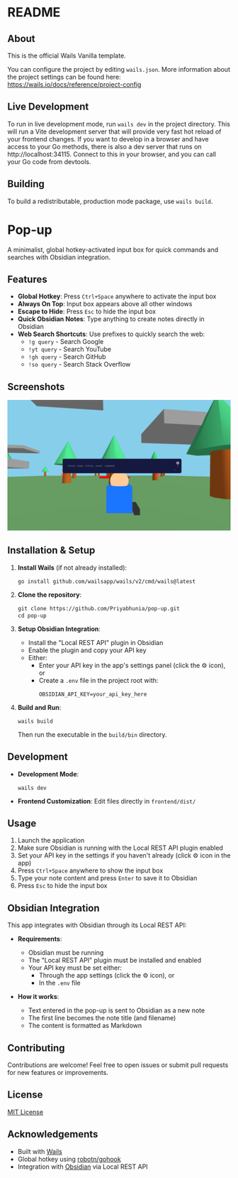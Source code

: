 # README

## About

This is the official Wails Vanilla template.

You can configure the project by editing `wails.json`. More information about the project settings can be found
here: https://wails.io/docs/reference/project-config

## Live Development

To run in live development mode, run `wails dev` in the project directory. This will run a Vite development
server that will provide very fast hot reload of your frontend changes. If you want to develop in a browser
and have access to your Go methods, there is also a dev server that runs on http://localhost:34115. Connect
to this in your browser, and you can call your Go code from devtools.

## Building

To build a redistributable, production mode package, use `wails build`.

# Pop-up

A minimalist, global hotkey-activated input box for quick commands and searches with Obsidian integration.

## Features

- **Global Hotkey**: Press `Ctrl+Space` anywhere to activate the input box
- **Always On Top**: Input box appears above all other windows
- **Escape to Hide**: Press `Esc` to hide the input box
- **Quick Obsidian Notes**: Type anything to create notes directly in Obsidian
- **Web Search Shortcuts**: Use prefixes to quickly search the web:
  - `!g query` - Search Google
  - `!yt query` - Search YouTube
  - `!gh query` - Search GitHub
  - `!so query` - Search Stack Overflow

## Screenshots

![Pop-up Screenshot](screenshots/screenshot3.png)

## Installation & Setup

1. **Install Wails** (if not already installed):
   ```
   go install github.com/wailsapp/wails/v2/cmd/wails@latest
   ```

2. **Clone the repository**:
   ```
   git clone https://github.com/Priyabhunia/pop-up.git
   cd pop-up
   ```

3. **Setup Obsidian Integration**:
   - Install the "Local REST API" plugin in Obsidian
   - Enable the plugin and copy your API key
   - Either:
     - Enter your API key in the app's settings panel (click the ⚙️ icon), or
     - Create a `.env` file in the project root with:
       ```
       OBSIDIAN_API_KEY=your_api_key_here
       ```

4. **Build and Run**:
   ```
   wails build
   ```
   Then run the executable in the `build/bin` directory.

## Development

- **Development Mode**:
  ```
  wails dev
  ```

- **Frontend Customization**: Edit files directly in `frontend/dist/`

## Usage

1. Launch the application
2. Make sure Obsidian is running with the Local REST API plugin enabled
3. Set your API key in the settings if you haven't already (click ⚙️ icon in the app)
4. Press `Ctrl+Space` anywhere to show the input box
5. Type your note content and press `Enter` to save it to Obsidian
6. Press `Esc` to hide the input box

## Obsidian Integration

This app integrates with Obsidian through its Local REST API:

- **Requirements**: 
  - Obsidian must be running
  - The "Local REST API" plugin must be installed and enabled
  - Your API key must be set either:
    - Through the app settings (click the ⚙️ icon), or
    - In the `.env` file

- **How it works**:
  - Text entered in the pop-up is sent to Obsidian as a new note
  - The first line becomes the note title (and filename)
  - The content is formatted as Markdown

## Contributing

Contributions are welcome! Feel free to open issues or submit pull requests for new features or improvements.

## License

[MIT License](LICENSE)

## Acknowledgements

- Built with [Wails](https://wails.io)
- Global hotkey using [robotn/gohook](https://github.com/robotn/gohook)
- Integration with [Obsidian](https://obsidian.md) via Local REST API
